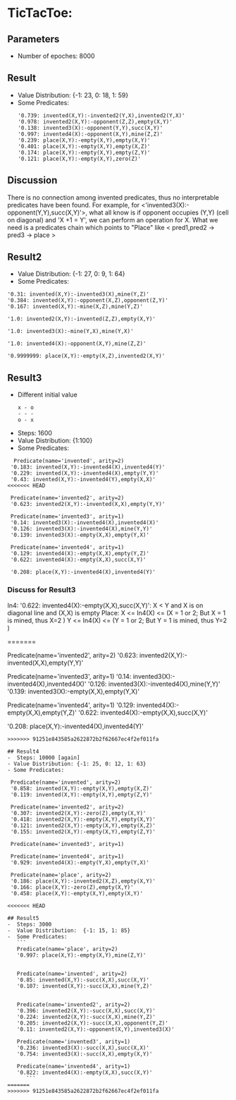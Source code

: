 # TicTacToe:
## Parameters
 - Number of epoches: 8000

## Result
 -  Value Distribution: {-1: 23, 0: 18, 1: 59}
 -  Some Predicates:
    ```
    '0.739: invented(X,Y):-invented2(Y,X),invented2(Y,X)'
    '0.978: invented2(X,Y):-opponent(Z,Z),empty(X,Y)'
    '0.138: invented3(X):-opponent(Y,Y),succ(X,Y)'
    '0.997: invented4(X):-opponent(X,Y),mine(Z,Z)'
    '0.239: place(X,Y):-empty(X,Y),empty(X,Y)'
    '0.401: place(X,Y):-empty(X,Y),empty(X,Z)'
    '0.174: place(X,Y):-empty(X,Y),empty(Z,Y)'
    '0.121: place(X,Y):-empty(X,Y),zero(Z)'
    ```

## Discussion
There is no connection among invented predicates, thus no interpretable predicates have been found. For example, for <'invented3(X):-opponent(Y,Y),succ(X,Y)'>, what all know is if opponent occupies (Y,Y) (cell on diagonal) and 'X +1 = Y', we can perform an operation for X. What we need is a predicates chain which points to "Place" like < pred1,pred2 -> pred3 -> place >


## Result2
 - Value Distribution:  {-1: 27, 0: 9, 1: 64}
 -  Some Predicates:
   ```
   '0.31: invented(X,Y):-invented3(X),mine(Y,Z)'
   '0.384: invented(X,Y):-opponent(X,Z),opponent(Z,Y)'
   '0.167: invented(X,Y):-mine(X,Z),mine(Y,Z)'

   '1.0: invented2(X,Y):-invented(Z,Z),empty(X,Y)'

   '1.0: invented3(X):-mine(Y,X),mine(Y,X)'
   
   '1.0: invented4(X):-opponent(X,Y),mine(Z,Z)'

   '0.9999999: place(X,Y):-empty(X,Z),invented2(X,Y)'
   ```
   
## Result3 
- Different initial value
  ``` 
  x - o
  - - -
  o - x
  ```
- Steps: 1600
- Value Distribution: {1:100}
- Some Predicates:
 ```
   Predicate(name='invented', arity=2)
  '0.183: invented(X,Y):-invented4(X),invented4(Y)'
  '0.229: invented(X,Y):-invented4(X),empty(Y,Y)'
  '0.43: invented(X,Y):-invented4(Y),empty(X,X)'
<<<<<<< HEAD

  Predicate(name='invented2', arity=2)
  '0.623: invented2(X,Y):-invented(X,X),empty(Y,Y)'

  Predicate(name='invented3', arity=1)
  '0.14: invented3(X):-invented4(X),invented4(X)'
  '0.126: invented3(X):-invented4(X),mine(Y,Y)'
  '0.139: invented3(X):-empty(X,X),empty(Y,X)'

  Predicate(name='invented4', arity=1)
  '0.129: invented4(X):-empty(X,X),empty(Y,Z)'
  '0.622: invented4(X):-empty(X,X),succ(X,Y)'

  '0.208: place(X,Y):-invented4(X),invented4(Y)'
 ```
### Discuss for Result3
In4:   '0.622: invented4(X):-empty(X,X),succ(X,Y)': X < Y and X is on diagonal line and (X,X) is empty
Place: X  <= In4(X) <=  (X = 1 or 2; But X = 1 is mined, thus X=2 )
       Y  <= In4(X) <=  (Y = 1 or 2; But Y = 1 is mined, thus Y=2 )

=======

  Predicate(name='invented2', arity=2)
  '0.623: invented2(X,Y):-invented(X,X),empty(Y,Y)'

  Predicate(name='invented3', arity=1)
  '0.14: invented3(X):-invented4(X),invented4(X)'
  '0.126: invented3(X):-invented4(X),mine(Y,Y)'
  '0.139: invented3(X):-empty(X,X),empty(Y,X)'

  Predicate(name='invented4', arity=1)
  '0.129: invented4(X):-empty(X,X),empty(Y,Z)'
  '0.622: invented4(X):-empty(X,X),succ(X,Y)'

  '0.208: place(X,Y):-invented4(X),invented4(Y)'
 ```
>>>>>>> 91251e843585a2622872b2f62667ec4f2ef011fa

## Result4
-  Steps: 10000 [again]
- Value Distribution: {-1: 25, 0: 12, 1: 63}
- Some Predicates:
   ```
     Predicate(name='invented', arity=2)
     '0.858: invented(X,Y):-empty(X,Y),empty(X,Z)'
     '0.119: invented(X,Y):-empty(X,Y),empty(Z,Y)'

     Predicate(name='invented2', arity=2)
     '0.307: invented2(X,Y):-zero(Z),empty(X,Y)'
     '0.418: invented2(X,Y):-empty(X,Y),empty(X,Y)'
     '0.121: invented2(X,Y):-empty(X,Y),empty(X,Z)'
     '0.155: invented2(X,Y):-empty(X,Y),empty(Z,Y)'

     Predicate(name='invented3', arity=1)

     Predicate(name='invented4', arity=1)
     '0.929: invented4(X):-empty(Y,X),empty(Y,X)'

     Predicate(name='place', arity=2)
     '0.186: place(X,Y):-invented2(X,Z),empty(X,Y)'
     '0.166: place(X,Y):-zero(Z),empty(X,Y)'
     '0.458: place(X,Y):-empty(X,Y),empty(X,Y)'
   ```
<<<<<<< HEAD

## Result5
-  Steps: 3000
-  Value Distribution:  {-1: 15, 1: 85}
-  Some Predicates:
      ```
      Predicate(name='place', arity=2)
      '0.997: place(X,Y):-empty(X,Y),mine(Z,Y)'
       

      Predicate(name='invented', arity=2)
      '0.85: invented(X,Y):-succ(X,X),succ(X,Y)'
      '0.107: invented(X,Y):-succ(X,X),mine(Y,Z)'
       

      Predicate(name='invented2', arity=2)
      '0.396: invented2(X,Y):-succ(X,X),succ(X,Y)'
      '0.224: invented2(X,Y):-succ(X,X),mine(Y,Z)'
      '0.205: invented2(X,Y):-succ(X,X),opponent(Y,Z)'
      '0.11: invented2(X,Y):-opponent(X,Y),invented3(X)'
       
      Predicate(name='invented3', arity=1)
      '0.236: invented3(X):-succ(X,X),succ(X,X)'
      '0.754: invented3(X):-succ(X,X),empty(X,Y)'
       
      Predicate(name='invented4', arity=1)
      '0.822: invented4(X):-empty(X,X),succ(X,Y)'
      ```
=======
>>>>>>> 91251e843585a2622872b2f62667ec4f2ef011fa

